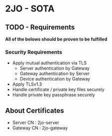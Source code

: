 # 2JO - SOTA

## TODO - Requirements

**All of the belows should be proven to be fulfilled**

### Security Requirements

- Apply mutual authentication via TLS
    - Server authentication by Gateway
    - Gateway authentication by Server
    - Device authentication by Gateway
- Apply TLSv1.3
- Handle certificate / private key files securely
- Handle private key passphrase securely

## About Certificates

- Server CN : 2jo-server
- Gateway CN : 2jo-gateway
